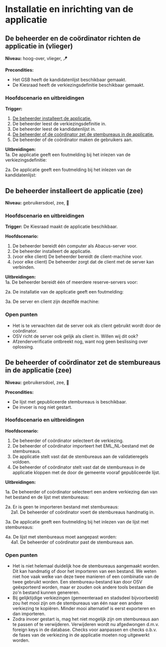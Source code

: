 # Installatie en inrichting van de applicatie

## De beheerder en de coördinator richten de applicatie in (vlieger)

__Niveau:__ hoog-over, vlieger, 🪁

__Precondities:__

- Het GSB heeft de kandidatenlijst beschikbaar gemaakt.
- De Kiesraad heeft de verkiezingsdefinitie beschikbaar gemaakt.

### Hoofdscenario en uitbreidingen

__Trigger:__

1. [De beheerder installeert de applicatie.](#de-beheerder-installeert-de-applicatie-zee)
2. De beheerder leest de verkiezingsdefinitie in.
3. De beheerder leest de kandidatenlijst in.
4. [De beheerder of de coördinator zet de stembureaus in de applicatie.](#de-beheerder-of-coördinator-zet-de-stembureaus-in-de-applicatie-zee)
5. De beheerder of de coördinator maken de gebruikers aan.

__Uitbreidingen:__  
1a. De applicatie geeft een foutmelding bij het inlezen van de verkiezingsdefinitie:

2a. De applicatie geeft een foutmelding bij het inlezen van de kandidatenlijst:


## De beheerder installeert de applicatie (zee)

__Niveau:__ gebruikersdoel, zee, 🌊

### Hoofdscenario en uitbreidingen

__Trigger:__ De Kiesraad maakt de applicatie beschikbaar.

__Hoofdscenario:__

1. De beheerder bereidt één computer als Abacus-server voor.
2. De beheerder installeert de applicatie.
3. (voor elke client) De beheerder bereidt de client-machine voor.
4. (voor elke client) De beheerder zorgt dat de client met de server kan verbinden.

__Uitbreidingen:__  
1a. De beheerder bereidt één of meerdere reserve-servers voor:

2a. De installatie van de applicatie geeft een foutmelding:

3a. De server en client zijn dezelfde machine:

### Open punten

- Het is te verwachten dat de server ook als client gebruikt wordt door de coördinator.
- OSV richt de server ook gelijk als client in. Willen wij dit ook?
- Afzenderverificatie ontbreekt nog, want nog geen beslissing over oplossing.


## De beheerder of coördinator zet de stembureaus in de applicatie (zee)

__Niveau:__ gebruikersdoel, zee, 🌊

__Precondities:__

- De lijst met gepubliceerde stembureaus is beschikbaar.
- De invoer is nog niet gestart.

### Hoofdscenario en uitbreidingen

__Hoofdscenario:__

1. De beheerder of coördinator selecteert de verkiezing.
2. De beheerder of coördinator importeert het EML_NL-bestand met de stembureaus.
3. De applicatie stelt vast dat de stembureaus aan de validatieregels voldoen.
4. De beheerder of coördinator stelt vast dat de stembureaus in de applicatie kloppen met de door de gemeente vooraf gepubliceerde lijst.

__Uitbreidingen:__  

1a. De beheerder of coördinator selecteert een andere verkiezing dan van het bestand en de lijst met stembureaus:

2a. Er is geen te importeren bestand met stembureaus:  
&emsp; 2a1. De beheerder of coördinator voert de stembureaus handmatig in.

3a. De applicatie geeft een foutmelding bij het inlezen van de lijst met stembureaus:

4a. De lijst met stembureaus moet aangepast worden:  
&emsp; 4a1. De beheerder of coördinator past de stembureaus aan.

### Open punten

- Het is niet helemaal duidelijk hoe de stembureaus aangemaakt worden. Dit kan handmatig of door het importeren van een
  bestand. We weten niet hoe vaak welke van deze twee manieren of een combinatie van de twee gebruikt worden. Een
  stembureau-bestand kan door OSV geëxporteerd worden, maar er zouden ook andere tools bestaan die zo'n bestand kunnen
  genereren.
- Bij gelijktijdige verkiezingen (gemeenteraad en stadsdeel bijvoorbeeld) zou het mooi zijn om de stembureaus van één
  naar een andere verkiezing te kopiëren. Minder mooi alternatief is eerst exporteren en dan importeren.
- Zodra invoer gestart is, mag het niet mogelijk zijn om stembureaus aan te passen of te verwijderen. Verwijderen wordt nu
  afgedwongen d.m.v. foreign keys in de database. Checks voor aanpassen en checks o.b.v. de fases van de verkiezing in de
  applicatie moeten nog uitgewerkt worden.
